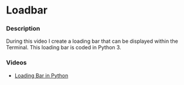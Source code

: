 # Loadbar

### Description
During this video I create a loading bar that can be displayed within the Terminal. This loading bar is coded in Python 3. 

### Videos
* [Loading Bar in Python](https://youtu.be/MtYOrIwW1FQ)

